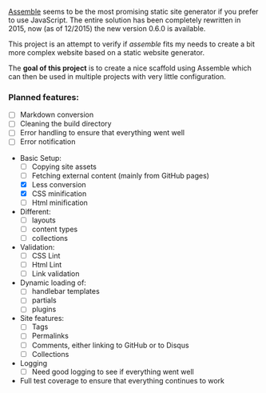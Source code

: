 [Assemble](https://github.com/assemble/assemble.git) seems to be the most promising static site generator if you prefer to use JavaScript. The entire solution has been completely rewritten in 2015, now (as of 12/2015) the new version 0.6.0 is available.

This project is an attempt to verify if *assemble* fits my needs to create a bit more complex website based on a static website generator.

The **goal of this project** is to create a nice scaffold using Assemble which can then be used in multiple projects with very little configuration.

### Planned features:

- [ ] Markdown conversion
- [ ] Cleaning the build directory
- [ ] Error handling to ensure that everything went well
- [ ] Error notification
- Basic Setup:
	- [ ] Copying site assets
	- [ ] Fetching external content (mainly from GitHub pages)
	- [x] Less conversion
	- [x] CSS minification
	- [ ] Html minification
- Different:
	- [ ] layouts
	- [ ] content types
	- [ ] collections
- Validation:
	- [ ] CSS Lint
	- [ ] Html Lint
	- [ ] Link validation
- Dynamic loading of:
	- [ ] handlebar templates
	- [ ] partials
	- [ ] plugins
- Site features:
	- [ ] Tags
	- [ ] Permalinks
	- [ ] Comments, either linking to GitHub or to Disqus
	- [ ] Collections
- Logging
	- [ ] Need good logging to see if everything went well
- Full test coverage to ensure that everything continues to work
